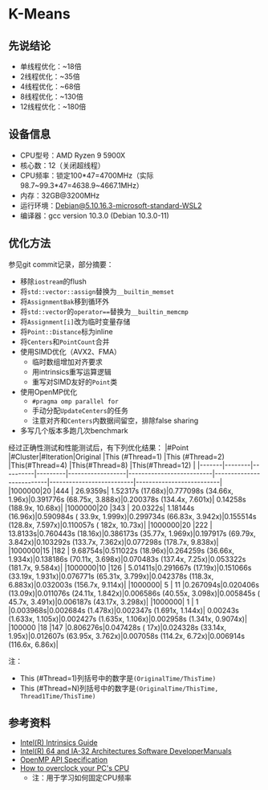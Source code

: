 K-Means
=======

## 先说结论
* 单线程优化：~18倍
* 2线程优化：~35倍
* 4线程优化：~68倍
* 8线程优化：~130倍
* 12线程优化：~180倍

## 设备信息
* CPU型号：AMD Ryzen 9 5900X
* 核心数：12（关闭超线程）
* CPU频率：锁定100\*47=4700MHz（实际98.7\~99.3\*47=4638.9\~4667.1MHz）
* 内存：32GB@3200MHz
* 运行环境：Debian@5.10.16.3-microsoft-standard-WSL2
* 编译器：gcc version 10.3.0 (Debian 10.3.0-11)

## 优化方法
参见git commit记录，部分摘要：
* 移除`iostream`的flush
* 将`std::vector::assign`替换为`__builtin_memset`
* 将`AssignmentBak`移到循环外
* 将`std::vector`的`operator==`替换为`__builtin_memcmp`
* 将`Assignment[i]`改为临时变量存储
* 将`Point::Distance`标为inline
* 将`Centers`和`PointCount`合并
* 使用SIMD优化（AVX2、FMA）
  + 临时数组增加对齐要求
  + 用intrinsics重写运算逻辑
  + 重写对SIMD友好的`Point`类
* 使用OpenMP优化
  + `#pragma omp parallel for`
  + 手动分配`UpdateCenters`的任务
  + 注意对齐和`Centers`内数据间留空，排除false sharing
* 多写几个版本多跑几次benchmark

经过正确性测试和性能测试后，有下列优化结果：
|#Point |#Cluster|#Iteration|Original |This (#Thread=1)  |This (#Thread=2)          |This(#Thread=4)           |This(#Thread=8)           |This(#Thread=12)          |
|-------|--------|----------|---------|------------------|--------------------------|--------------------------|--------------------------|--------------------------|
|1000000|20      |444       | 26.9359s| 1.52317s (17.68x)|0.777098s (34.66x,  1.96x)|0.391776s (68.75x, 3.888x)|0.200378s (134.4x, 7.601x)| 0.14258s (188.9x, 10.68x)|
|1000000|20      |343       | 20.0322s| 1.18144s (16.96x)|0.590984s ( 33.9x, 1.999x)|0.299734s (66.83x, 3.942x)|0.155514s (128.8x, 7.597x)|0.110057s (  182x, 10.73x)|
|1000000|20      |222       | 13.8133s|0.760443s (18.16x)|0.386173s (35.77x, 1.969x)|0.197917s (69.79x, 3.842x)|0.103292s (133.7x, 7.362x)|0.077298s (178.7x, 9.838x)|
|1000000|15      |182       | 9.68754s|0.511022s (18.96x)|0.264259s (36.66x, 1.934x)|0.138186s (70.11x, 3.698x)|0.070483s (137.4x,  7.25x)|0.053322s (181.7x, 9.584x)|
|1000000|10      |126       | 5.01411s|0.291667s (17.19x)|0.151066s (33.19x, 1.931x)|0.076771s (65.31x, 3.799x)|0.042378s (118.3x, 6.883x)|0.032003s (156.7x, 9.114x)|
|1000000| 5      | 11       |0.267094s|0.020406s (13.09x)|0.011076s (24.11x, 1.842x)|0.006586s (40.55x, 3.098x)|0.005845s ( 45.7x, 3.491x)|0.006187s (43.17x, 3.298x)|
|1000000| 1      |  1       |0.003968s|0.002684s (1.478x)|0.002347s (1.691x, 1.144x)| 0.00243s (1.633x, 1.105x)|0.002427s (1.635x, 1.106x)|0.002958s (1.341x, 0.9074x)|
|100000 |18      |147       |0.806276s|0.047428s (   17x)|0.024328s (33.14x,  1.95x)|0.012607s (63.95x, 3.762x)|0.007058s (114.2x,  6.72x)|0.006914s (116.6x,  6.86x)|

注：
* This (#Thread=1)列括号中的数字是`(OriginalTime/ThisTime)`
* This (#Thread=N)列括号中的数字是`(OriginalTime/ThisTime, Thread1Time/ThisTime)`

## 参考资料
* [Intel(R) Intrinsics Guide](https://www.intel.com/content/www/us/en/docs/intrinsics-guide/)
* [Intel(R) 64 and IA-32 Architectures Software DeveloperManuals](https://www.intel.com/content/www/us/en/developer/articles/technical/intel-sdm.html)
* [OpenMP API Specification](https://www.openmp.org/spec-html/5.0/openmp.html)
* [How to overclock your PC's CPU](https://www.pcworld.com/article/406279/how-to-overclock-your-pcs-cpu.html)
  + 注：用于学习如何固定CPU频率
